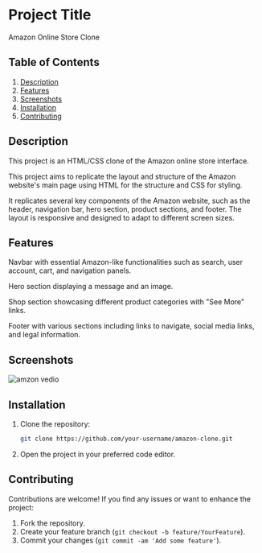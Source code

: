 # Project Title

Amazon Online Store Clone

## Table of Contents
1. [Description](#description)
2. [Features](#features)
3. [Screenshots](#screenshots)
4. [Installation](#installation)
5. [Contributing](#contributing)

## Description
This project is an HTML/CSS clone of the Amazon online store interface. 

This project aims to replicate the layout and structure of the Amazon website's main page using HTML for the structure and CSS for styling.

It replicates several key components of the Amazon website, such as the header, navigation bar, hero section, product sections, and footer. The layout is responsive and designed to adapt to different screen sizes.

## Features
Navbar with essential Amazon-like functionalities such as search, user account, cart, and navigation panels.

Hero section displaying a message and an image.

Shop section showcasing different product categories with "See More" links.

Footer with various sections including links to navigate, social media links, and legal information.

## Screenshots
 ![amzon vedio](https://github.com/Gokilp/Amazon_clone/assets/76507378/686b3554-4eb3-4611-9615-d76760f7a5d2)


## Installation
1. Clone the repository:
    ```bash
    git clone https://github.com/your-username/amazon-clone.git
    ```
2. Open the project in your preferred code editor.


## Contributing

Contributions are welcome! If you find any issues or want to enhance the project:
1. Fork the repository.
2. Create your feature branch (`git checkout -b feature/YourFeature`).
3. Commit your changes (`git commit -am 'Add some feature'`).

